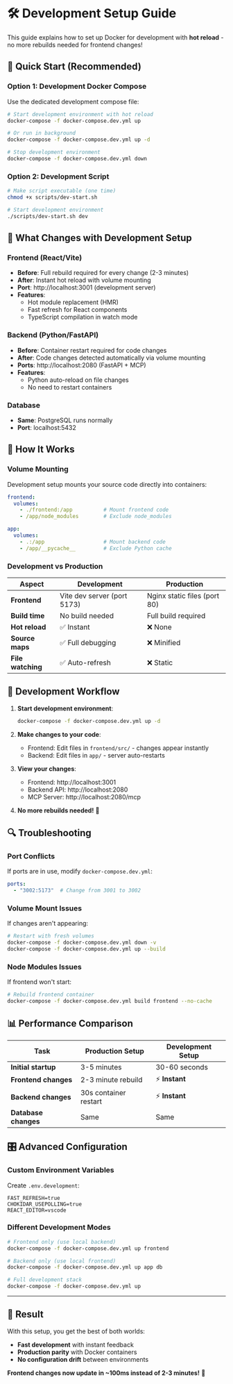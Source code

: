 # 🛠️ Development Setup Guide

This guide explains how to set up Docker for development with **hot reload** - no more rebuilds needed for frontend changes!

## 🚀 Quick Start (Recommended)

### Option 1: Development Docker Compose

Use the dedicated development compose file:

```bash
# Start development environment with hot reload
docker-compose -f docker-compose.dev.yml up

# Or run in background
docker-compose -f docker-compose.dev.yml up -d

# Stop development environment
docker-compose -f docker-compose.dev.yml down
```

### Option 2: Development Script

```bash
# Make script executable (one time)
chmod +x scripts/dev-start.sh

# Start development environment
./scripts/dev-start.sh dev
```

## 🔄 What Changes with Development Setup

### Frontend (React/Vite)
- **Before**: Full rebuild required for every change (2-3 minutes)
- **After**: Instant hot reload with volume mounting
- **Port**: http://localhost:3001 (development server)
- **Features**: 
  - Hot module replacement (HMR)
  - Fast refresh for React components
  - TypeScript compilation in watch mode

### Backend (Python/FastAPI)
- **Before**: Container restart required for code changes
- **After**: Code changes detected automatically via volume mounting
- **Ports**: http://localhost:2080 (FastAPI + MCP)
- **Features**:
  - Python auto-reload on file changes
  - No need to restart containers

### Database
- **Same**: PostgreSQL runs normally
- **Port**: localhost:5432

## 📁 How It Works

### Volume Mounting
Development setup mounts your source code directly into containers:

```yaml
frontend:
  volumes:
    - ./frontend:/app          # Mount frontend code
    - /app/node_modules        # Exclude node_modules

app:
  volumes:
    - .:/app                   # Mount backend code
    - /app/__pycache__         # Exclude Python cache
```

### Development vs Production

| Aspect | Development | Production |
|--------|-------------|------------|
| **Frontend** | Vite dev server (port 5173) | Nginx static files (port 80) |
| **Build time** | No build needed | Full build required |
| **Hot reload** | ✅ Instant | ❌ None |
| **Source maps** | ✅ Full debugging | ❌ Minified |
| **File watching** | ✅ Auto-refresh | ❌ Static |

## 🎯 Development Workflow

1. **Start development environment**:
   ```bash
   docker-compose -f docker-compose.dev.yml up -d
   ```

2. **Make changes to your code**:
   - Frontend: Edit files in `frontend/src/` - changes appear instantly
   - Backend: Edit files in `app/` - server auto-restarts

3. **View your changes**:
   - Frontend: http://localhost:3001
   - Backend API: http://localhost:2080
   - MCP Server: http://localhost:2080/mcp

4. **No more rebuilds needed!** 🎉

## 🔍 Troubleshooting

### Port Conflicts
If ports are in use, modify `docker-compose.dev.yml`:
```yaml
ports:
  - "3002:5173"  # Change from 3001 to 3002
```

### Volume Mount Issues
If changes aren't appearing:
```bash
# Restart with fresh volumes
docker-compose -f docker-compose.dev.yml down -v
docker-compose -f docker-compose.dev.yml up --build
```

### Node Modules Issues
If frontend won't start:
```bash
# Rebuild frontend container
docker-compose -f docker-compose.dev.yml build frontend --no-cache
```

## 📊 Performance Comparison

| Task | Production Setup | Development Setup |
|------|------------------|-------------------|
| **Initial startup** | 3-5 minutes | 30-60 seconds |
| **Frontend changes** | 2-3 minute rebuild | ⚡ **Instant** |
| **Backend changes** | 30s container restart | ⚡ **Instant** |
| **Database changes** | Same | Same |

## 🎛️ Advanced Configuration

### Custom Environment Variables
Create `.env.development`:
```env
FAST_REFRESH=true
CHOKIDAR_USEPOLLING=true
REACT_EDITOR=vscode
```

### Different Development Modes
```bash
# Frontend only (use local backend)
docker-compose -f docker-compose.dev.yml up frontend

# Backend only (use local frontend)
docker-compose -f docker-compose.dev.yml up app db

# Full development stack
docker-compose -f docker-compose.dev.yml up
```

---

## 🎉 Result

With this setup, you get the best of both worlds:
- **Fast development** with instant feedback
- **Production parity** with Docker containers
- **No configuration drift** between environments

**Frontend changes now update in ~100ms instead of 2-3 minutes!** 🚀